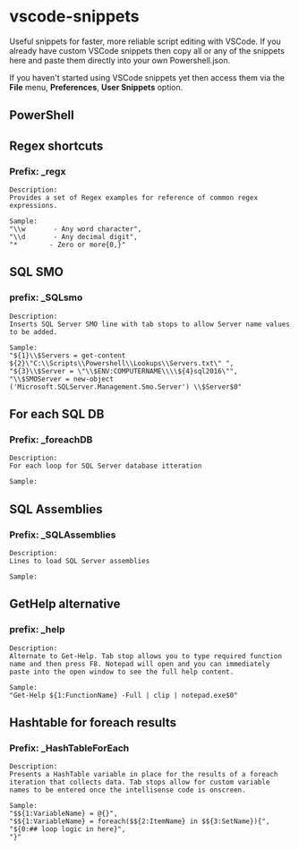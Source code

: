 # vscode-snippets

Useful snippets for faster, more reliable script editing with VSCode. If you already have custom VSCode snippets then copy all or any of the snippets here and paste them directly into your own Powershell.json.

If you haven't started using VSCode snippets yet then access them via the **File** menu, **Preferences**, **User Snippets** option.

## PowerShell

## Regex shortcuts

### Prefix: _regx

    Description:
    Provides a set of Regex examples for reference of common regex expressions.

    Sample:
    "\\w       - Any word character",
    "\\d       - Any decimal digit",
    "*        - Zero or more{0,}"

## SQL SMO

### prefix: _SQLsmo

    Description:
    Inserts SQL Server SMO line with tab stops to allow Server name values to be added.

    Sample:
    "${1}\\$Servers = get-content ${2}\"C:\\Scripts\\Powershell\\Lookups\\Servers.txt\" ",
    "${3}\\$Server = \"\\$ENV:COMPUTERNAME\\\\${4}sql2016\"",
    "\\$SMOServer = new-object ('Microsoft.SQLServer.Management.Smo.Server') \\$Server$0"

## For each SQL DB

### Prefix: _foreachDB

    Description:
    For each loop for SQL Server database itteration

    Sample:

## SQL Assemblies

### Prefix: _SQLAssemblies

    Description:
    Lines to load SQL Server assemblies

    Sample:

## GetHelp alternative

### prefix: _help

    Description:
    Alternate to Get-Help. Tab stop allows you to type required function name and then press F8. Notepad will open and you can immediately paste into the open window to see the full help content.

    Sample:
    "Get-Help ${1:FunctionName} -Full | clip | notepad.exe$0"

## Hashtable for foreach results

### Prefix: _HashTableForEach

    Description:
    Presents a HashTable variable in place for the results of a foreach iteration that collects data. Tab stops allow for custom variable names to be entered once the intellisense code is onscreen.

    Sample:
    "$${1:VariableName} = @{}",
    "$${1:VariableName} = foreach($${2:ItemName} in $${3:SetName}){",
    "${0:## loop logic in here}",
    "}"
